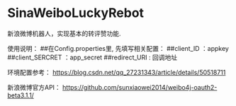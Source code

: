 # SinaWeiboLuckyRebot
新浪微博机器人，实现基本的转评赞功能.


使用说明：
##在Config.properties里, 先填写相关配置：
##client_ID ：appkey
##client_SERCRET ：app_secret
##redirect_URI : 回调地址

环境配置参考：
https://blog.csdn.net/qq_27231343/article/details/50518711

新浪微博官方API：
https://github.com/sunxiaowei2014/weibo4j-oauth2-beta3.1.1/
